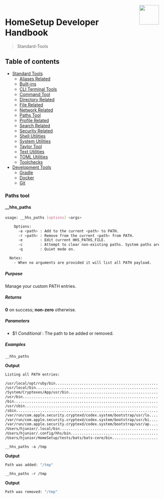 <img src="https://iili.io/HvtxC1S.png" width="64" height="64" align="right" />

# HomeSetup Developer Handbook
>
> Standard-Tools

## Table of contents

<!-- toc -->

- [Standard Tools](../../functions.md#standard-tools)
  - [Aliases Related](aliases-related.md#aliases-related-functions)
  - [Built-ins](built-ins.md#built-ins-functions)
  - [CLI Terminal Tools](clitt.md#cli-terminal-tools)
  - [Command Tool](command-tool.md#command-tool)
  - [Directory Related](directory-related.md#directory-related-functions)
  - [File Related](file-related.md#file-related-functions)
  - [Network Related](network-related.md#network-related-functions)
  - [Paths Tool](paths-tool.md#paths-tool)
  - [Profile Related](profile-related.md#profile-related-functions)
  - [Search Related](search-related.md#search-related-functions)
  - [Security Related](security-related.md#security-related-functions)
  - [Shell Utilities](shell-utilities.md#shell-utilities)
  - [System Utilities](system-utilities.md#system-utilities)
  - [Taylor Tool](taylor-tool.md#taylor-tool)
  - [Text Utilities](text-utilities.md#text-utilities)
  - [TOML Utilities](toml-utilities.md#toml-utilities)
  - [Toolchecks](toolchecks.md#tool-checks-functions)
- [Development Tools](../../functions.md#development-tools)
  - [Gradle](../dev-tools/gradle-tools.md#gradle-functions)
  - [Docker](../dev-tools/docker-tools.md#docker-functions)
  - [Git](../dev-tools/git-tools.md#git-functions)

<!-- tocstop -->


### Paths tool

#### __hhs_paths

```bash
usage: __hhs_paths [options] <args>

    Options:
      -a <path> : Add to the current <path> to PATH.
      -r <path> : Remove from the current <path> from PATH.
      -e        : Edit current HHS_PATHS_FILE.
      -c        : Attempt to clear non-existing paths. System paths are not affected.
      -q        : Quiet mode on.

  Notes:
    - When no arguments are provided it will list all PATH payload.
```

##### **Purpose**

Manage your custom PATH entries.

##### **Returns**

**0** on success; **non-zero** otherwise.

##### **Parameters**

  - $1 _Conditional_     : The path to be added or removed.

##### **Examples**

`__hhs_paths`

**Output**

```bash
Listing all PATH entries:

/usr/local/opt/ruby/bin...............................................  => Custom paths
/usr/local/bin........................................................  => Shell export
/System/Cryptexes/App/usr/bin.........................................  => Shell export
/usr/bin..............................................................  => Shell export
/bin..................................................................  => Shell export
/usr/sbin.............................................................  => Shell export
/sbin.................................................................  => Shell export
/var/run/com.apple.security.cryptexd/codex.system/bootstrap/usr/lo....  => Shell export
/var/run/com.apple.security.cryptexd/codex.system/bootstrap/usr/bi....  => Shell export
/var/run/com.apple.security.cryptexd/codex.system/bootstrap/usr/ap....  => Shell export
/Users/hjunior/.local/bin.............................................  => Shell export
/Users/hjunior/.config/hhs/bin........................................  => Shell export
/Users/hjunior/HomeSetup/tests/bats/bats-core/bin.....................  => Shell export
```

`__hhs_paths -a /tmp`

**Output**

```bash
Path was added: "/tmp"
```

`__hhs_paths -r /tmp`

**Output**

```bash
Path was removed: "/tmp"
```

